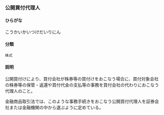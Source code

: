 <div style="display:none;">

## [あ行](securities-terms?id=あ行)
## [か行](securities-terms?id=か行)

</div>

### 公開買付代理人

#### ひらがな

こうかいかいつけだいりにん

#### 分類

`株式`

#### 説明

公開買付けにより、買付会社が株券等の買付けをおこなう場合に、買付対象会社の株券等の保管・返還や買付代金の支払等の事務を買付会社の代わりにおこなう代理人のこと。
 
金融商品取引法では、このような事務手続きをおこなう公開買付代理人を証券会社または金融機関の中から選ぶように定めている。

<div style="display:none;">

## [さ行](securities-terms?id=さ行)
## [た行](securities-terms?id=た行)
## [な行](securities-terms?id=な行)
## [は行](securities-terms?id=は行)
## [ま行](securities-terms?id=ま行)
## [や行](securities-terms?id=や行)
## [ら行](securities-terms?id=ら行)
## [わ行](securities-terms?id=わ行)
## [英数字・記号](securities-terms?id=英数字・記号)

</div>

